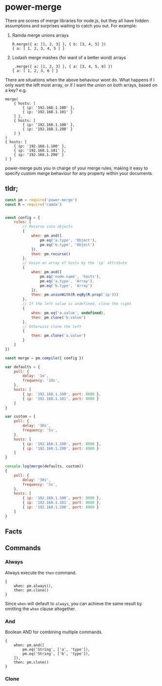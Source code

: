 # power-merge
There are scores of merge libraries for node.js, but they all have hidden assumptions and surprises waiting to catch you out. For example:

1. Ramda merge unions arrays
    ```
    R.merge({ a: [1, 2, 3] }, { b: [3, 4, 5] })
    { a: [ 1, 2, 3, 4, 5 ] }
    ```

1. Lodash merge mashes (for want of a better word) arrays
    ```
    _.merge({ a: [1, 2, 3] }, { a: [3, 4, 5, 6] })
    { a: [ 1, 2, 3, 6 ] }
    ```

There are situations when the above behaviour wont do. What happens if I only want the left most array, or if I want the union on both arrays, based on a key? e.g.
```
merge(
    { hosts: [
        { ip: '192.168.1.100' },
        { ip: '192.168.1.101' }
    ] },
    { hosts: [
        { ip: '192.168.1.100' },
        { ip: '192.168.1.200' }
    ] }
)
{ hosts: [
    { ip: '192.168.1.100' },
    { ip: '192.168.1.101' },
    { ip: '192.168.1.200' }
] }
```
power-merge puts you in charge of your merge rules, making it easy to specify custom merge behaviour for any property within your documents.

## tldr;
```js
const pm = require('power-merge')
const R = require('ramda')


const config = {
    rules: [
        // Recurse into objects
        {
            when: pm.and([
                pm.eq('a.type', 'Object'),
                pm.eq('b.type', 'Object')
            ]),
            then: pm.recurse()
        },
        // Union an array of hosts by the 'ip' attribute
        {
            when: pm.and([
                pm.eq('node.name', 'hosts'),
                pm.eq('a.type', 'Array'),
                pm.eq('b.type', 'Array')
            ]),
            then: pm.unionWith(R.eqBy(R.prop('ip')))
        },
        // If the left value is undefined, clone the right
        {
            when: pm.eq('a.value', undefined),
            then: pm.clone('b.value')
        },
        // Otherwise clone the left
        {
            then: pm.clone('a.value')
        }
    ]
})

const merge = pm.compile({ config })

var defaults = {
    poll: {
        delay: '1m',
        frequency: '10s',
    },
    hosts: [
        { ip: '192.168.1.100', port: 8080 },
        { ip: '192.168.1.101', port: 8080 }
    ]
}

var custom = {
    poll: {
        delay: '30s',
        frequency: '5s',
    },
    hosts: [
        { ip: '192.168.1.100', port: 8080 },
        { ip: '192.168.1.200', port: 8080 }
    ]
}

console.log(merge(defaults, custom))
{
    poll: {
        delay: '30s',
        frequency: '5s',
    },
    hosts: [
        { ip: '192.168.1.100', port: 8080 },
        { ip: '192.168.1.101', port: 8080 },
        { ip: '192.168.1.200', port: 8080 }
    ]
}
```

## Facts

## Commands

### Always
Always execute the `then` command.
```
{
    when: pm.always(),
    then: pm.clone()
}
```
Since `when` will default to `always`, you can achieve the same result by omitting the `when` clause altogether.

### And
Boolean AND for combining multiple commands.
```
{
    when: pm.and([
        pm.eq('String', ['a', 'type']),
        pm.eq('String', ['b', 'type']),
    ]),
    then: pm.clone()
}
```
### Clone

